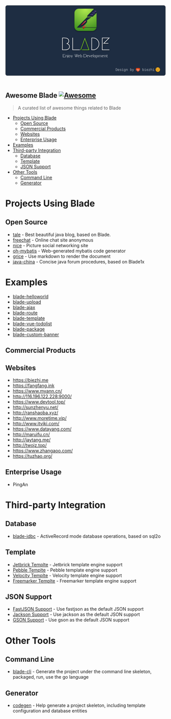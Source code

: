 <p align="center">
  <br>
  <img width="600" src="./blade-cover.png" alt="logo of blade-awesome repository">
  <br>
  <br>
</p>

## Awesome Blade [![Awesome](https://cdn.rawgit.com/sindresorhus/awesome/d7305f38d29fed78fa85652e3a63e154dd8e8829/media/badge.svg)](https://github.com/sindresorhus/awesome)

> A curated list of awesome things related to Blade

- [Projects Using Blade](#projects-using-blade)
  - [Open Source](#open-source)
  - [Commercial Products](#commercial-products)
  - [Websites](#appswebsites)
  - [Enterprise Usage](#enterprise-usage)
- [Examples](#examples) 
- [Third-party Integration](#third-party-integration)
  - [Database](#database)
  - [Template](#template)
  - [JSON Support](#json-support)
- [Other Tools](#other-tools)
  - [Command Line](#command-line)
  - [Generator](#generator)
  
# Projects Using Blade

## Open Source

- [tale](https://github.com/otale/tale) - Best beautiful java blog, based on Blade.
- [freechat](https://github.com/biezhi/freechat) - Online chat site anonymous
- [nice](https://github.com/biezhi/nice) - Picture social networking site
- [oh-mybatis](https://github.com/biezhi/oh-mybatis) - Web-generated mybatis code generator
- [grice](https://github.com/biezhi/grice) - Use markdown to render the document
- [java-china](https://github.com/junicorn/java-china) - Concise java forum procedures, based on Blade1x

# Examples

- [blade-helloworld](https://github.com/lets-blade/blade-demos/tree/master/blade-helloworld)
- [blade-upload](https://github.com/lets-blade/blade-demos/tree/master/blade-upload)
- [blade-ajax](https://github.com/lets-blade/blade-demos/tree/master/blade-ajax)
- [blade-route](https://github.com/lets-blade/blade-demos/tree/master/blade-route)
- [blade-template](https://github.com/lets-blade/blade-demos/tree/master/blade-template)
- [blade-vue-todolist](https://github.com/lets-blade/blade-demos/tree/master/blade-vue-todolist)
- [blade-package](https://github.com/lets-blade/blade-demos/tree/master/blade-package)
- [blade-custom-banner](https://github.com/lets-blade/blade-demos/tree/master/blade-custom-banner)

## Commercial Products

## Websites

- https://biezhi.me
- https://fangfang.ink
- https://www.myann.cn/
- http://116.196.122.228:9000/
- https://www.devtool.top/
- http://sunzhenyu.net/
- http://ranshaoba.xyz/
- http://www.moretime.vip/
- http://www.itviki.com/
- https://www.datayang.com/
- http://maruifu.cn/
- http://jaytang.me/
- http://twojz.top/
- https://www.zhangaoo.com/
- https://tuzhao.org/

## Enterprise Usage

- PingAn

# Third-party Integration

## Database

- [blade-jdbc](https://github.com/lets-blade/blade-jdbc) - ActiveRecord mode database operations, based on sql2o

## Template

- [Jetbrick Templte](https://github.com/lets-blade/blade-template-engines/tree/master/blade-template-jetbrick) - Jetbrick template engine support
- [Pebble Templte](https://github.com/lets-blade/blade-template-engines/tree/master/blade-template-pebble) - Pebble template engine support
- [Velocity Templte](https://github.com/lets-blade/blade-template-engines/tree/master/blade-template-velocity) - Velocity template engine support
- [Freemarker Templte](https://github.com/lets-blade/blade-template-engines/tree/master/blade-template-freemarker) - Freemarker template engine support

## JSON Support

- [FastJSON Support](https://github.com/lets-blade/blade-json-support/tree/master/blade-fastjson-support) - Use fastjson as the default JSON support
- [Jackson Support](https://github.com/lets-blade/blade-json-support/tree/master/blade-jackson-support) - Use jackson as the default JSON support
- [GSON Support](https://github.com/lets-blade/blade-json-support/tree/master/blade-gson-support) - Use gson as the default JSON support

# Other Tools

## Command Line

- [blade-cli]() - Generate the project under the command line skeleton, packaged, run, use the go language

## Generator

- [codegen](https://github.com/lets-blade/codegen) - Help generate a project skeleton, including template configuration and database entities

